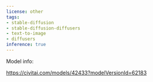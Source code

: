```yaml
---
license: other
tags:
- stable-diffusion
- stable-diffusion-diffusers
- text-to-image
- diffusers
inference: true
---
```

Model info:

https://civitai.com/models/42433?modelVersionId=62183

